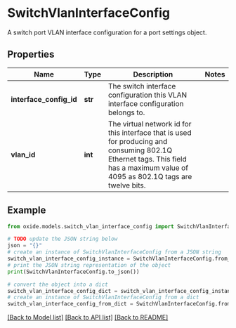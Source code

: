 # SwitchVlanInterfaceConfig

A switch port VLAN interface configuration for a port settings object.

## Properties

Name | Type | Description | Notes
------------ | ------------- | ------------- | -------------
**interface_config_id** | **str** | The switch interface configuration this VLAN interface configuration belongs to. | 
**vlan_id** | **int** | The virtual network id for this interface that is used for producing and consuming 802.1Q Ethernet tags. This field has a maximum value of 4095 as 802.1Q tags are twelve bits. | 

## Example

```python
from oxide.models.switch_vlan_interface_config import SwitchVlanInterfaceConfig

# TODO update the JSON string below
json = "{}"
# create an instance of SwitchVlanInterfaceConfig from a JSON string
switch_vlan_interface_config_instance = SwitchVlanInterfaceConfig.from_json(json)
# print the JSON string representation of the object
print(SwitchVlanInterfaceConfig.to_json())

# convert the object into a dict
switch_vlan_interface_config_dict = switch_vlan_interface_config_instance.to_dict()
# create an instance of SwitchVlanInterfaceConfig from a dict
switch_vlan_interface_config_from_dict = SwitchVlanInterfaceConfig.from_dict(switch_vlan_interface_config_dict)
```
[[Back to Model list]](../README.md#documentation-for-models) [[Back to API list]](../README.md#documentation-for-api-endpoints) [[Back to README]](../README.md)


